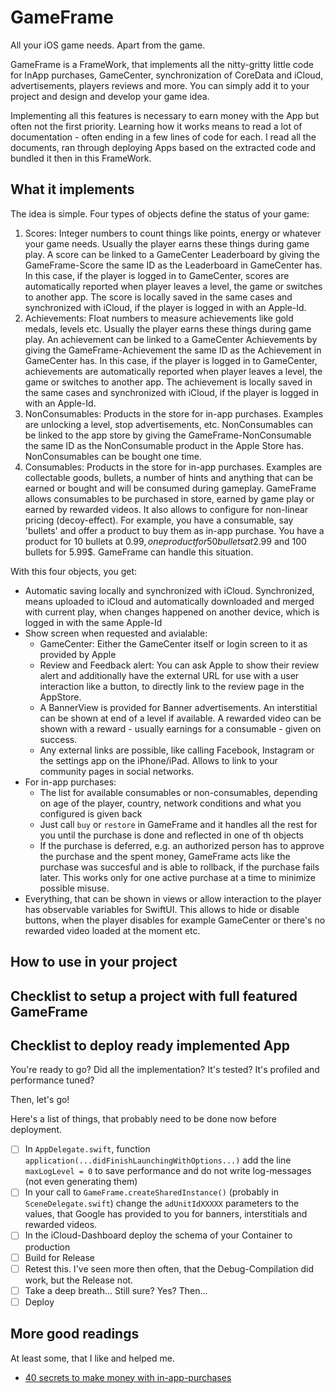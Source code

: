 # GameFrame
All your iOS game needs. Apart from the game.

GameFrame is a FrameWork, that implements all the nitty-gritty little code for InApp purchases, GameCenter, synchronization of CoreData and iCloud, advertisements, players reviews and more. You can simply add it to your project and design and develop your game idea.

Implementing all this features is necessary to earn money with the App but often not the first priority. Learning how it works means to read a lot of documentation - often ending in a few lines of code for each.
I read all the documents, ran through deploying Apps based on the extracted code and bundled it then in this FrameWork.

## What it implements
The idea is simple. Four types of objects define the status of your game:
1. Scores: Integer numbers to count things like points, energy or whatever your game needs. Usually the player earns these things during game play. A score can be linked to a GameCenter Leaderboard by giving the GameFrame-Score the same ID as the Leaderboard in GameCenter has. In this case, if the player is logged in to GameCenter, scores are automatically reported when player leaves a level, the game or switches to another app. The score is locally saved in the same cases and synchronized with iCloud, if the player is logged in with an Apple-Id.
2. Achievements: Float numbers to measure achievements like gold medals, levels etc. Usually the player earns these things during game play. An achievement can be linked to a GameCenter Achievements by giving the GameFrame-Achievement the same ID as the Achievement in GameCenter has. In this case, if the player is logged in to GameCenter, achievements are automatically reported when player leaves a level, the game or switches to another app. The achievement is locally saved in the same cases and synchronized with iCloud, if the player is logged in with an Apple-Id.
3. NonConsumables: Products in the store for in-app purchases. Examples are unlocking a level, stop advertisements, etc. NonConsumables can be linked to the app store by giving the GameFrame-NonConsumable the same ID as the NonConsumable product in the Apple Store has. NonConsumables can be bought one time.
4. Consumables: Products in the store for in-app purchases. Examples are collectable goods, bullets, a number of hints and anything that can be earned or bought and will be consumed during gameplay. GameFrame allows consumables to be purchased in store, earned by game play or earned by rewarded videos. It also allows to configure for non-linear pricing (decoy-effect). For example, you have a consumable, say 'bullets' and offer a product to buy them as in-app purchase. You have a product for 10 bullets at 0.99$, one product for 50 bullets at 2.99$ and 100 bullets for 5.99$. GameFrame can handle this situation.

With this four objects, you get:
- Automatic saving locally and synchronized with iCloud. Synchronized, means uploaded to iCloud and automatically downloaded and merged with current play, when changes happened on another device, which is logged in with the same Apple-Id
- Show screen when requested and avialable:
  - GameCenter: Either the GameCenter itself or login screen to it as provided by Apple
  - Review and Feedback alert: You can ask Apple to show their review alert and additionally have the external URL for use with a user interaction like a button, to directly link to the review page in the AppStore.
  - A BannerView is provided for Banner advertisements. An interstitial can be shown at end of a level if available. A rewarded video can be shown with a reward - usually earnings for a consumable - given on success.
  - Any external links are possible, like calling Facebook, Instagram or the settings app on the iPhone/iPad. Allows to link to your community pages in social networks.
- For in-app purchases:
  - The list for available consumables or non-consumables, depending on age of the player, country, network conditions and what you configured is given back
  - Just call `buy` or `restore` in GameFrame and it handles all the rest for you until the purchase is done and reflected in one of th objects
  - If the purchase is deferred, e.g. an authorized person has to approve the purchase and the spent money, GameFrame acts like the purchase was succesful and is able to rollback, if the purchase fails later. This works only for one active purchase at a time to minimize possible misuse.
- Everything, that can be shown in views or allow interaction to the player has observable variables for SwiftUI. This allows to hide or disable buttons, when the player disables for example GameCenter or there's no rewarded video loaded at the moment etc.

## How to use in your project

## Checklist to setup a project with full featured GameFrame

## Checklist to deploy ready implemented App
You're ready to go? Did all the implementation? It's tested? It's profiled and performance tuned?

Then, let's go!

Here's a list of things, that probably need to be done now before deployment. 
- [ ] In `AppDelegate.swift`, function `application(...didFinishLaunchingWithOptions...)` add the line `maxLogLevel = 0` to save performance and do not write log-messages (not even generating them)
- [ ] In your call to `GameFrame.createSharedInstance()` (probably in `SceneDelegate.swift`) change the `adUnitIdXXXXX` parameters to the values, that Google has provided to you for banners, interstitials and rewarded videos.
- [ ] In the iCloud-Dashboard deploy the schema of your Container to production
- [ ] Build for Release
- [ ] Retest this. I've seen more then often, that the Debug-Compilation did work, but the Release not.
- [ ] Take a deep breath... Still sure? Yes? Then...
- [ ] Deploy

## More good readings
At least some, that I like and helped me. 
- [40 secrets to make money with in-app-purchases](https://www.raywenderlich.com/2700-40-secrets-to-making-money-with-in-app-purchases)
